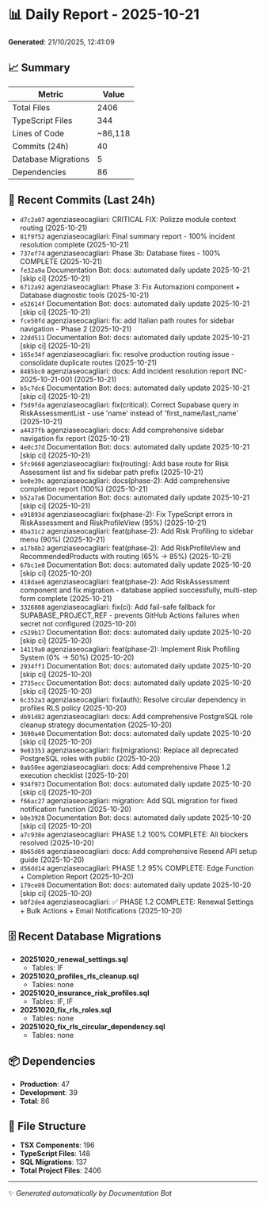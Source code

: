 # 📊 Daily Report - 2025-10-21

**Generated**: 21/10/2025, 12:41:09

## 📈 Summary

| Metric | Value |
|--------|-------|
| Total Files | 2406 |
| TypeScript Files | 344 |
| Lines of Code | ~86,118 |
| Commits (24h) | 40 |
| Database Migrations | 5 |
| Dependencies | 86 |

## 📝 Recent Commits (Last 24h)

- `d7c2a07` agenziaseocagliari: CRITICAL FIX: Polizze module context routing (2025-10-21)
- `81f9f52` agenziaseocagliari: Final summary report - 100% incident resolution complete (2025-10-21)
- `737ef74` agenziaseocagliari: Phase 3b: Database fixes - 100% COMPLETE (2025-10-21)
- `fe32a9a` Documentation Bot: docs: automated daily update 2025-10-21 [skip ci] (2025-10-21)
- `6712a92` agenziaseocagliari: Phase 3: Fix Automazioni component + Database diagnostic tools (2025-10-21)
- `e52614f` Documentation Bot: docs: automated daily update 2025-10-21 [skip ci] (2025-10-21)
- `fce50fd` agenziaseocagliari: fix: add Italian path routes for sidebar navigation - Phase 2 (2025-10-21)
- `22dd511` Documentation Bot: docs: automated daily update 2025-10-21 [skip ci] (2025-10-21)
- `165e34f` agenziaseocagliari: fix: resolve production routing issue - consolidate duplicate routes (2025-10-21)
- `8485bc0` agenziaseocagliari: docs: Add incident resolution report INC-2025-10-21-001 (2025-10-21)
- `b5c7dc6` Documentation Bot: docs: automated daily update 2025-10-21 [skip ci] (2025-10-21)
- `f5d9fda` agenziaseocagliari: fix(critical): Correct Supabase query in RiskAssessmentList - use 'name' instead of 'first_name/last_name' (2025-10-21)
- `a4437fb` agenziaseocagliari: docs: Add comprehensive sidebar navigation fix report (2025-10-21)
- `4e0c37d` Documentation Bot: docs: automated daily update 2025-10-21 [skip ci] (2025-10-21)
- `5fc9660` agenziaseocagliari: fix(routing): Add base route for Risk Assessment list and fix sidebar path prefix (2025-10-21)
- `be0e39c` agenziaseocagliari: docs(phase-2): Add comprehensive completion report (100%) (2025-10-21)
- `b52a7a6` Documentation Bot: docs: automated daily update 2025-10-21 [skip ci] (2025-10-21)
- `e91893d` agenziaseocagliari: fix(phase-2): Fix TypeScript errors in RiskAssessment and RiskProfileView (95%) (2025-10-21)
- `8ba31c2` agenziaseocagliari: feat(phase-2): Add Risk Profiling to sidebar menu (90%) (2025-10-21)
- `a17b8b2` agenziaseocagliari: feat(phase-2): Add RiskProfileView and RecommendedProducts with routing (65% → 85%) (2025-10-21)
- `67bc1e0` Documentation Bot: docs: automated daily update 2025-10-20 [skip ci] (2025-10-20)
- `418dae6` agenziaseocagliari: feat(phase-2): Add RiskAssessment component and fix migration - database applied successfully, multi-step form complete (2025-10-21)
- `3326808` agenziaseocagliari: fix(ci): Add fail-safe fallback for SUPABASE_PROJECT_REF - prevents GitHub Actions failures when secret not configured (2025-10-20)
- `c529b17` Documentation Bot: docs: automated daily update 2025-10-20 [skip ci] (2025-10-20)
- `14119a0` agenziaseocagliari: feat(phase-2): Implement Risk Profiling System (0% → 50%) (2025-10-20)
- `2934ff1` Documentation Bot: docs: automated daily update 2025-10-20 [skip ci] (2025-10-20)
- `2735ecc` Documentation Bot: docs: automated daily update 2025-10-20 [skip ci] (2025-10-20)
- `6c352a3` agenziaseocagliari: fix(auth): Resolve circular dependency in profiles RLS policy (2025-10-20)
- `db91d82` agenziaseocagliari: docs: Add comprehensive PostgreSQL role cleanup strategy documentation (2025-10-20)
- `3690a40` Documentation Bot: docs: automated daily update 2025-10-20 [skip ci] (2025-10-20)
- `9e83353` agenziaseocagliari: fix(migrations): Replace all deprecated PostgreSQL roles with public (2025-10-20)
- `0ab50ee` agenziaseocagliari: docs: Add comprehensive Phase 1.2 execution checklist (2025-10-20)
- `934f973` Documentation Bot: docs: automated daily update 2025-10-20 [skip ci] (2025-10-20)
- `f66ac27` agenziaseocagliari: migration: Add SQL migration for fixed notification function (2025-10-20)
- `b8e3928` Documentation Bot: docs: automated daily update 2025-10-20 [skip ci] (2025-10-20)
- `a7c938e` agenziaseocagliari: PHASE 1.2 100% COMPLETE: All blockers resolved (2025-10-20)
- `8b65d69` agenziaseocagliari: docs: Add comprehensive Resend API setup guide (2025-10-20)
- `d56dd14` agenziaseocagliari: PHASE 1.2 95% COMPLETE: Edge Function + Completion Report (2025-10-20)
- `179ce89` Documentation Bot: docs: automated daily update 2025-10-20 [skip ci] (2025-10-20)
- `b8f2de4` agenziaseocagliari: ✅ PHASE 1.2 COMPLETE: Renewal Settings + Bulk Actions + Email Notifications (2025-10-20)

## 🗄️ Recent Database Migrations

- **20251020_renewal_settings.sql**
  - Tables: IF
- **20251020_profiles_rls_cleanup.sql**
  - Tables: none
- **20251020_insurance_risk_profiles.sql**
  - Tables: IF, IF
- **20251020_fix_rls_roles.sql**
  - Tables: none
- **20251020_fix_rls_circular_dependency.sql**
  - Tables: none

## 📦 Dependencies

- **Production**: 47
- **Development**: 39
- **Total**: 86

## 📁 File Structure

- **TSX Components**: 196
- **TypeScript Files**: 148
- **SQL Migrations**: 137
- **Total Project Files**: 2406

---
✨ *Generated automatically by Documentation Bot*
